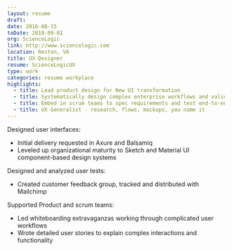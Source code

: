 ```yaml
---
layout: resume
draft:
date: 2016-08-15
toDate: 2018-09-01
org: ScienceLogic
link: http://www.sciencelogic.com
location: Reston, VA
title: UX Designer
resume: ScienceLogicUX
type: work
categories: resume workplace
highlights:
  - title: Lead product design for New UI transformation
  - title: Systematically design complex enterprise workflows and validate with customers
  - title: Embed in scrum teams to spec requirements and test end-to-end implementations
  - title: UX Generalist - research, flows, mockups, you name it
---
```


Designed user interfaces:

- Initial delivery requested in <span class="skill">Axure</span> and <span class="skill">Balsamiq</span>
- Leveled up organizational maturity to <span class="skill">Sketch</span> and <span class="skill">Material UI</span> component-based design systems

Designed and analyzed user tests:

- Created customer feedback group, tracked and distributed with <span class="skill">Mailchimp</span>

Supported Product and scrum teams:

- Led whiteboarding extravaganzas working through complicated user workflows
- Wrote detailed <span class="skill">user stories</span> to explain complex interactions and functionality
